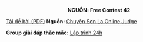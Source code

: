 **<center>NGUỒN: Free Contest 42</center>**

[Tải đề bài (PDF)](/statements/2242/WINDOWS.pdf)
**Nguồn:** [Chuyên Sơn La Online Judge](http://csloj.ddns.net/)

**Group giải đáp thắc mắc:** [Lập trình 24h](https://www.facebook.com/groups/1386904321519984)